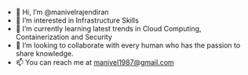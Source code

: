 - 👋 Hi, I’m @manivelrajendiran
- 👀 I’m interested in Infrastructure Skills
- 🌱 I’m currently learning latest trends in Cloud Computing, Containerization and Security
- 💞️ I’m looking to collaborate with every human who has the passion to share knowledge.
- 📫 You can reach me at manivel1987@gmail.com

<!---
manivelrajendiran/manivelrajendiran is a ✨ special ✨ repository because its `README.md` (this file) appears on your GitHub profile.
You can click the Preview link to take a look at your changes.
--->
